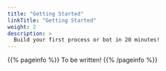 ```yaml
---
title: "Getting Started"
linkTitle: "Getting Started"
weight: 2
description: >
  Build your first process or bot in 20 minutes!
---
```


{{% pageinfo %}}
To be written!
{{% /pageinfo %}}
